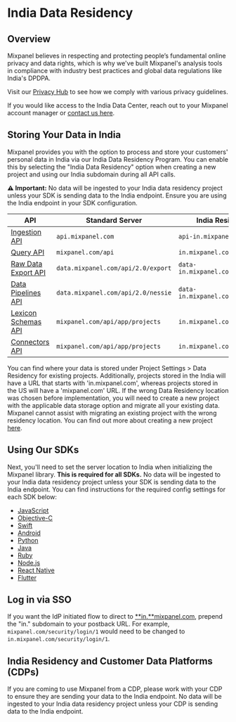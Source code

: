 # India Data Residency


## Overview
Mixpanel believes in respecting and protecting people’s fundamental online
privacy and data rights, which is why we've built Mixpanel's analysis tools in
compliance with industry best practices and global data regulations like India's
DPDPA.

Visit our [Privacy Hub](https://mixpanel.com/legal/privacy-hub/) to see how we comply with various privacy guidelines.

If you would like access to the India Data Center, reach out to your Mixpanel account manager or [contact us here](https://mixpanel.com/m/india-mixpanel-analytics-for-fintech/).

## Storing Your Data in India
Mixpanel provides you with the option to process and store your customers'
personal data in India via our India Data Residency Program. You can enable this
by selecting the "India Data Residency" option when creating a new project and
using our India subdomain during all API calls.

**⚠️ Important:** No data will be ingested to your India data residency project unless your SDK is sending data to the India endpoint. Ensure you are using the India endpoint in your SDK configuration.

| API | Standard Server | India Residency Server |
|-------|-------------------------|--------------------------------|
| [Ingestion API](https://developer.mixpanel.com/reference/ingestion-api) | `api.mixpanel.com` | `api-in.mixpanel.com` |
| [Query API](https://developer.mixpanel.com/reference/query-api) | `mixpanel.com/api` | `in.mixpanel.com/api` |
| [Raw Data Export API](https://developer.mixpanel.com/reference/raw-data-export-api) | `data.mixpanel.com/api/2.0/export` | `data-in.mixpanel.com/api/2.0/export` |
| [Data Pipelines API](https://developer.mixpanel.com/reference/create-warehouse-pipeline) | `data.mixpanel.com/api/2.0/nessie` | `data-in.mixpanel.com/api/2.0/nessie` |
| [Lexicon Schemas API](https://developer.mixpanel.com/reference/lexicon-schemas-api) | `mixpanel.com/api/app/projects` | `in.mixpanel.com/api/app/projects` |
| [Connectors API](https://developer.mixpanel.com/reference/connectors-api) | `mixpanel.com/api/app/projects` | `in.mixpanel.com/api/app/projects`|

You can find where your data is stored under Project Settings > Data Residency for existing projects. Additionally, projects stored in the India will have a URL that starts with 'in.mixpanel.com', whereas projects stored in the US will have a 'mixpanel.com' URL. If the wrong Data Residency location was chosen before implementation, you will need to create a new project with the applicable data storage option and migrate all your existing data. Mixpanel cannot assist with migrating an existing project with the wrong residency location. You can find out more about creating a new project [here](/docs/orgs-and-projects/managing-projects#creating-projects).


## Using Our SDKs

Next, you'll need to set the server location to India when initializing the Mixpanel library.
**This is required for all SDKs.** No data will be ingested to your India data residency project unless your SDK is sending data to the India endpoint.
You can find instructions for the required config settings for each SDK below:

- [JavaScript](/docs/tracking-methods/sdks/javascript#india-data-residency)
- [Objective-C](/docs/tracking-methods/sdks/ios#india-data-residency)
- [Swift](/docs/tracking-methods/sdks/swift#india-data-residency)
- [Android](/docs/tracking-methods/sdks/android#india-data-residency)
- [Python](/docs/tracking-methods/sdks/python#india-data-residency)
- [Java](/docs/tracking-methods/sdks/java#india-data-residency)
- [Ruby](/docs/tracking-methods/sdks/ruby#india-data-residency)
- [Node.js](/docs/tracking-methods/sdks/nodejs#india-data-residency)
- [React Native](/docs/tracking-methods/sdks/react-native#india-data-residency)
- [Flutter](/docs/tracking-methods/sdks/flutter#india-data-residency)

## Log in via SSO
If you want the IdP initiated flow to direct to [**in.**mixpanel.com](https://in.mixpanel.com/), prepend the "in." subdomain to your postback URL. For example, `mixpanel.com/security/login/1` would need to be changed to `in.mixpanel.com/security/login/1`.

## India Residency and Customer Data Platforms (CDPs)

If you are coming to use Mixpanel from a CDP, please work with your CDP to ensure they are sending your data to the India endpoint. No data will be ingested to your India data residency project unless your CDP is sending data to the India endpoint.
